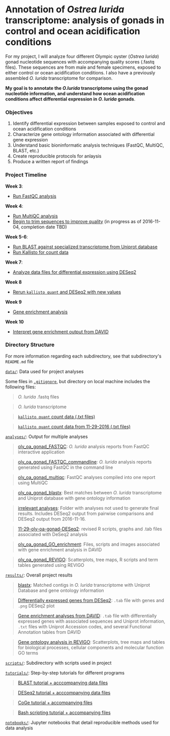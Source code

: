 # Annotation of *Ostrea lurida* transcriptome: analysis of gonads in control and ocean acidification conditions

For my project, I will analyze four different Olympic oyster (*Ostrea lurida*) gonad nucleotide sequences with accompanying quality scores (.fastq files). These sequences are from male and female specimens, exposed to either control or ocean acidification conditions. I also have a previously assembled *O. lurida* transcriptome for comparison.

**My goal is to annotate the *O.lurida* transcriptome using the gonad nucleotide information, and understand how ocean acidification conditions affect differential expression in *O. lurida* gonads**.

### Objectives

1. Identify differential expression between samples exposed to control and ocean acidification conditions
2. Characterize gene ontology information associated with differential gene expression
3. Understand basic bioninformatic analysis techniques (FastQC, MultiQC, BLAST, etc.)
4. Create reproducible protocols for anlaysis
5. Produce a written report of findings

### Project Timeline

**Week 3**: 
- [Run FastQC analysis](https://github.com/yaaminiv/yaaminiv-fish546-2016/blob/master/notebooks/2016-10-19-oly-gonad-OA-part-1-FASTQC-results.ipynb)

**Week 4**: 
- [Run MultiQC analysis](https://github.com/yaaminiv/yaaminiv-fish546-2016/blob/master/notebooks/2016-10-13-oly-gonad-OA-part-1.ipynb)
- [Begin to trim sequences to improve quality](https://github.com/yaaminiv/yaaminiv-fish546-2016/blob/master/notebooks/2016-10-13-oly-gonad-OA-part-1.ipynb) (in progress as of 2016-11-04, completion date TBD)

**Week 5-6**: 
- [Run BLAST against specialized transcriptome from Uniprot database](https://github.com/yaaminiv/yaaminiv-fish546-2016/blob/master/notebooks/2016-10-28-oly-gonad-OA-part-2-BLAST.ipynb)
- [Run Kallisto for count data](https://github.com/yaaminiv/yaaminiv-fish546-2016/blob/master/notebooks/2016-11-04-oly-gonad-OA-part3-kallisto.ipynb)

**Week 7**:
- [Analyze data files for differential expression using DESeq2](https://github.com/yaaminiv/yaaminiv-fish546-2016/blob/master/notebooks/2016-11-11-oly-gonad-OA-part4-differential-expression.ipynb)

**Week 8**
- [Rerun `kallisto quant` and DESeq2 with new values](https://github.com/yaaminiv/yaaminiv-fish546-2016/blob/master/notebooks/2016-11-29-oly-gonad-OA-part5-rerun-kallisto-and-DESeq2.ipynb)

**Week 9**
- [Gene enrichment analysis](https://github.com/yaaminiv/yaaminiv-fish546-2016/blob/master/notebooks/2016-11-30-oly-gonad-OA-part6-enrichment-analysis.ipynb)

**Week 10**
- [Interpret gene enrichment output from DAVID](https://github.com/yaaminiv/yaaminiv-fish546-2016/blob/master/notebooks/2016-12-12-oly-gonad-OA-part7-REVIGO.ipynb)

### Directory Structure
For more information regarding each subdirectory, see that subdirectory's `README.md` file

[`data/`](https://github.com/yaaminiv/yaaminiv-fish546-2016/tree/master/data): Data used for project analyses

Some files in [`.gitignore`](https://github.com/yaaminiv/yaaminiv-fish546-2016/blob/master/.gitignore), but directory on local machine includes the following files:

> *O. lurida* .fastq files

> *O. lurida* transcriptome

> [`kallisto quant` count data (.txt files)](https://github.com/yaaminiv/yaaminiv-fish546-2016/tree/master/data/2016-11-16_count_data)

> [`kallisto quant` count data from 11-29-2016 (.txt files)](https://github.com/yaaminiv/yaaminiv-fish546-2016/tree/master/data/2016-11-29_count_data)

[`analyses/`](https://github.com/yaaminiv/yaaminiv-fish546-2016/tree/master/analyses): Output for multiple analyses
> [oly_oa_gonad_FASTQC](https://github.com/yaaminiv/yaaminiv-fish546-2016/tree/master/analyses/oly_oa_gonad_FASTQC): *O. lurida* analysis reports from FastQC interactive application

> [oly_oa_gonad_FASTQC_commandline](https://github.com/yaaminiv/yaaminiv-fish546-2016/tree/master/analyses/oly_oa_gonad_FastQC_commandline): *O. lurida* analysis reports generated using FastQC in the command line

> [oly_oa_gonad_multiqc](https://github.com/yaaminiv/yaaminiv-fish546-2016/tree/master/analyses/oly_oa_gonad_MultiQC): FastQC analyses compiled into one report using MultiQC

> [oly_oa_gonad_blastx](https://github.com/yaaminiv/yaaminiv-fish546-2016/tree/master/analyses/oly_oa_gonad_blastx): Best matches between *O. lurida* transcriptome and Uniprot database with gene ontology information

> [irrelevant analyses](https://github.com/yaaminiv/yaaminiv-fish546-2016/tree/master/analyses/irrelevant-analyses): Folder with analyses not used to generate final results. Includes DESeq2 output from pairwise comparisons and DESeq2 output from 2016-11-16.

> [11-29-oly-oa-gonad-DESeq2](https://github.com/yaaminiv/yaaminiv-fish546-2016/tree/master/analyses/11-29-oly-oa-gonad-DESeq2): revised R scripts, graphs and .tab files associated with DeSeq2 analysis

> [oly_oa_gonad_GO_enrichment](https://github.com/yaaminiv/yaaminiv-fish546-2016/tree/master/analyses/oly_oa_gonad_GO_enrichment): Files, scripts and images associated with gene enrichment analysis in DAVID

> [oly_oa_gonad_REVIGO](https://github.com/yaaminiv/yaaminiv-fish546-2016/tree/master/analyses/oly_oa_gonad_REVIGO): Scatterplots, tree maps, R scripts and term tables generated using REVIGO

[`results/`](https://github.com/yaaminiv/yaaminiv-fish546-2016/tree/master/results): Overall project results

> [blastx](https://github.com/yaaminiv/yaaminiv-fish546-2016/tree/master/results/1-blastx): Matched contigs in *O. lurida* transcriptome with Uniprot Database and gene ontology information

> [Differentially expressed genes from DESeq2](https://github.com/yaaminiv/yaaminiv-fish546-2016/tree/master/results/2-DESeq2-differentially-expressed-genes): `.tab` file with genes and `.png` DESeq2 plot

> [Gene enrichment analyses from DAVID](https://github.com/yaaminiv/yaaminiv-fish546-2016/tree/master/results/3-DAVID-gene-enrichment): `.tab` file with differentially expressed genes with associated sequences and Uniprot information, `.txt` files with Uniprot Accession codes, and several Functional Annotation tables from DAVID

> [Gene ontology analysis in REVIGO](https://github.com/yaaminiv/yaaminiv-fish546-2016/tree/master/results/4-REVIGO-gene-ontology): Scatterplots, tree maps and tables for biological processes, cellular components and molecular function GO terms

[`scripts/`](https://github.com/yaaminiv/yaaminiv-fish546-2016/tree/master/scripts): Subdirectory with scripts used in project

[`tutorials/`](https://github.com/yaaminiv/yaaminiv-fish546-2016/tree/master/tutorials): Step-by-step tutorials for different programs
> [BLAST tutorial + acccompanying data files](https://github.com/yaaminiv/yaaminiv-fish546-2016/tree/master/tutorials/BLAST-tutorial)

> [DESeq2 tutorial + acccompanying data files](https://github.com/yaaminiv/yaaminiv-fish546-2016/tree/master/tutorials/DESeq2-tutorial)

> [CoGe tutorial + accompanying files](https://github.com/yaaminiv/yaaminiv-fish546-2016/tree/master/tutorials/COGE-tutorial)

> [Bash scripting tutorial + accompanying files](https://github.com/yaaminiv/yaaminiv-fish546-2016/tree/master/tutorials/bash-scripting-tutorial)

[`notebooks/`](https://github.com/yaaminiv/yaaminiv-fish546-2016/tree/master/notebooks): Jupyter notebooks that detail reproducible methods used for data analysis
